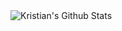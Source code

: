 <!--
**ravenkls/ravenkls** is a ✨ _special_ ✨ repository because its `README.md` (this file) appears on your GitHub profile.

Here are some ideas to get you started:

- 🔭 I’m currently working on ...
- 🌱 I’m currently learning ...
- 👯 I’m looking to collaborate on ...
- 🤔 I’m looking for help with ...
- 💬 Ask me about ...
- 📫 How to reach me: ...
- 😄 Pronouns: ...
- ⚡ Fun fact: ...
-->

<img align="left" alt="Kristian's Github Stats" src="https://github-readme-stats.vercel.app/api?username=ravenkls&show_icons=true&theme=radical&count_private=true&hide_border=true&hide=contribs,issues&include_all_commits=true&line_height=30" />
